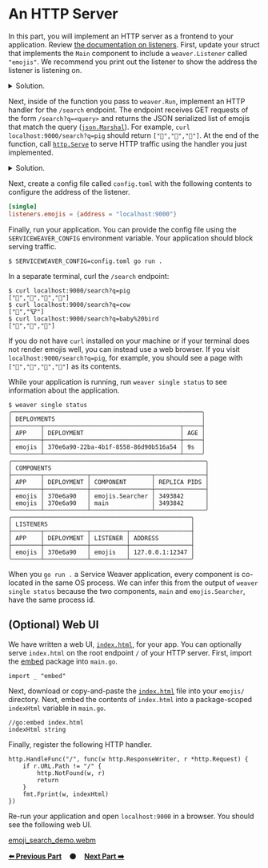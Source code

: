 # An HTTP Server

In this part, you will implement an HTTP server as a frontend to your
application. Review [the documentation on listeners][listeners]. First, update
your struct that implements the `Main` component to include a `weaver.Listener`
called `"emojis"`. We recommend you print out the listener to show the address
the listener is listening on.

<details>
<summary>Solution.</summary>

https://github.com/ServiceWeaver/workshops/blob/5b26ed2f334b061315b49320cf9ee04fc0e009e3/04/main.go#L36-L45
</details>

Next, inside of the function you pass to `weaver.Run`, implement an HTTP handler
for the `/search` endpoint. The endpoint receives GET requests of the form
`/search?q=<query>` and returns the JSON serialized list of emojis that match
the query ([`json.Marshal`](https://pkg.go.dev/encoding/json#Marshal)). For
example, `curl localhost:9000/search?q=pig` should return `["🐖","🐷","🐽"]`. At
the end of the function, call [`http.Serve`][http.Serve] to serve HTTP traffic
using the handler you just implemented.

<details>
<summary>Solution.</summary>

https://github.com/ServiceWeaver/workshops/blob/5b26ed2f334b061315b49320cf9ee04fc0e009e3/04/main.go#L43-L72
</details>

Next, create a config file called `config.toml` with the following contents to
configure the address of the listener.

```toml
[single]
listeners.emojis = {address = "localhost:9000"}
```

Finally, run your application. You can provide the config file using the
`SERVICEWEAVER_CONFIG` environment variable. Your application should block
serving traffic.

```
$ SERVICEWEAVER_CONFIG=config.toml go run .
```

In a separate terminal, curl the `/search` endpoint:

```
$ curl localhost:9000/search?q=pig
["🐖","🐗","🐷","🐽"]
$ curl localhost:9000/search?q=cow
["🐄","🐮"]
$ curl localhost:9000/search?q=baby%20bird
["🐣","🐤","🐥"]
```

If you do not have `curl` installed on your machine or if your terminal does not
render emojis well, you can instead use a web browser. If you visit
`localhost:9000/search?q=pig`, for example, you should see a page with
`["🐖","🐗","🐷","🐽"]` as its contents.

While your application is running, run `weaver single status` to see information
about the application.

```
$ weaver single status
╭─────────────────────────────────────────────────────╮
│ DEPLOYMENTS                                         │
├────────┬──────────────────────────────────────┬─────┤
│ APP    │ DEPLOYMENT                           │ AGE │
├────────┼──────────────────────────────────────┼─────┤
│ emojis │ 370e6a90-22ba-4b1f-8558-86d90b516a54 │ 9s  │
╰────────┴──────────────────────────────────────┴─────╯
╭──────────────────────────────────────────────────────╮
│ COMPONENTS                                           │
├────────┬────────────┬─────────────────┬──────────────┤
│ APP    │ DEPLOYMENT │ COMPONENT       │ REPLICA PIDS │
├────────┼────────────┼─────────────────┼──────────────┤
│ emojis │ 370e6a90   │ emojis.Searcher │ 3493842      │
│ emojis │ 370e6a90   │ main            │ 3493842      │
╰────────┴────────────┴─────────────────┴──────────────╯
╭──────────────────────────────────────────────────╮
│ LISTENERS                                        │
├────────┬────────────┬──────────┬─────────────────┤
│ APP    │ DEPLOYMENT │ LISTENER │ ADDRESS         │
├────────┼────────────┼──────────┼─────────────────┤
│ emojis │ 370e6a90   │ emojis   │ 127.0.0.1:12347 │
╰────────┴────────────┴──────────┴─────────────────╯
```

When you `go run .` a Service Weaver application, every component is co-located
in the same OS process. We can infer this from the output of `weaver single
status` because the two components, `main` and `emojis.Searcher`, have the same
process id.

## (Optional) Web UI

We have written a web UI, [`index.html`](index.html), for your app. You can
optionally serve `index.html` on the root endpoint `/` of your HTTP server.
First, import the [embed](embed) package into `main.go`.

```
import _ "embed"
```

Next, download or copy-and-paste the [`index.html`](index.html) file into your
`emojis/` directory. Next, embed the contents of `index.html` into a
package-scoped `indexHtml` variable in `main.go`.

```
//go:embed index.html
indexHtml string
```

Finally, register the following HTTP handler.

```
http.HandleFunc("/", func(w http.ResponseWriter, r *http.Request) {
	if r.URL.Path != "/" {
		http.NotFound(w, r)
		return
	}
	fmt.Fprint(w, indexHtml)
})
```

Re-run your application and open `localhost:9000` in a browser. You should see
the following web UI.

[emoji_search_demo.webm](https://github.com/ServiceWeaver/workshops/assets/3654277/8ced2cb0-18c2-41fc-b14f-cc4f602deb38)

[**:arrow_left: Previous Part**](../03)
&nbsp;&nbsp;&nbsp;:black_circle:&nbsp;&nbsp;&nbsp;
[**Next Part :arrow_right:**](../05)

[listeners]: https://serviceweaver.dev/docs.html#step-by-step-tutorial-listeners
[ListenerOptions]: https://pkg.go.dev/github.com/ServiceWeaver/weaver#ListenerOptions
[http.Serve]: https://pkg.go.dev/net/http#Serve
[embed]: https://pkg.go.dev/embed
